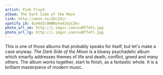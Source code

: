 ```yaml
---
artist: Pink Floyd
album: The Dark Side of the Moon
link: http://amzn.to/2bc33ir
spotify_id: 4LH4d3cOWNNsVw41Gqt2kv
photo_url_sm: http://i.imgur.com/ouNTfoFs.jpg
photo_url_lg: http://i.imgur.com/ouNTfoFl.jpg
---
```

This is one of those albums that probably speaks for itself, but let's make a case anyway. _The Dark Side of the Moon_ is a bluesy psychadelic album which smartly addresses themes of life and death, conflict, greed and many others. The album works together, start to finish, as a fantastic whole. It is a brilliant masterpiece of modern music.
